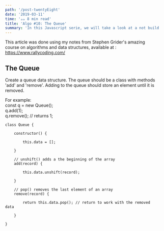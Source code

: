 ```yaml
---
path: '/post-twentyEight'
date: '2019-03-11'
time: '☕️☕️ 8 min read'
title: 'Algo #10: The Queue'
summary: 'In this Javascript serie, we will take a look at a not build in data structure known as Queue'
---
```


This article was done using my notes from Stephen Grider's amazing course on algorithms and data structures, available at : https://www.rallycoding.com/

## The Queue

Create a queue data structure. The queue should be a class with methods 'add' and 'remove'.
Adding to the queue should store an element until it is removed.

For example:<br>
const q = new Queue();<br>
q.add(1);<br>
q.remove(); // returns 1;

```
class Queue {

    constructor() {

        this.data = [];

    }

    // unshift() adds a the beginning of the array
    add(record) {

        this.data.unshift(record);

    }

    // pop() removes the last element of an array
    remove(record) {

        return this.data.pop(); // return to work with the removed data

    }

}

```
